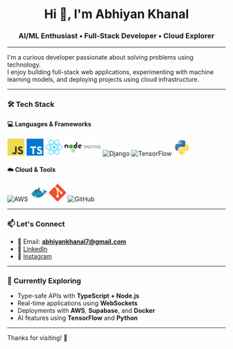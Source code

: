 <h1 align="center">Hi 👋, I'm Abhiyan Khanal</h1>
<h3 align="center">AI/ML Enthusiast • Full-Stack Developer • Cloud Explorer</h3>

---

I'm a curious developer passionate about solving problems using technology.  
I enjoy building full-stack web applications, experimenting with machine learning models, and deploying projects using cloud infrastructure.

---

### 🛠️ Tech Stack

#### 💻 Languages & Frameworks
<p align="left">
  <img src="https://raw.githubusercontent.com/devicons/devicon/master/icons/javascript/javascript-original.svg" alt="JavaScript" width="40" height="40"/>
  <img src="https://raw.githubusercontent.com/devicons/devicon/master/icons/typescript/typescript-original.svg" alt="TypeScript" width="40" height="40"/>
  <img src="https://raw.githubusercontent.com/devicons/devicon/master/icons/react/react-original.svg" alt="React" width="40" height="40"/>
  <img src="https://raw.githubusercontent.com/devicons/devicon/master/icons/nodejs/nodejs-original-wordmark.svg" alt="Node.js" width="40" height="40"/>
  <img src="https://raw.githubusercontent.com/devicons/devicon/master/icons/express/express-original-wordmark.svg" alt="Express" width="40" height="40"/>
  <img src="https://cdn.worldvectorlogo.com/logos/django.svg" alt="Django" width="40" height="40"/>
  <img src="https://www.vectorlogo.zone/logos/tensorflow/tensorflow-icon.svg" alt="TensorFlow" width="40" height="40"/>
  <img src="https://raw.githubusercontent.com/devicons/devicon/master/icons/python/python-original.svg" alt="Python" width="40" height="40"/>
</p>

#### ☁️ Cloud & Tools
<p align="left">
  <img src="https://www.vectorlogo.zone/logos/amazon_aws/amazon_aws-icon.svg" alt="AWS" width="40" height="40"/>
  <img src="https://raw.githubusercontent.com/devicons/devicon/master/icons/docker/docker-original.svg" alt="Docker" width="40" height="40"/>
  <img src="https://raw.githubusercontent.com/devicons/devicon/master/icons/git/git-original.svg" alt="Git" width="40" height="40"/>
  <img src="https://www.vectorlogo.zone/logos/github/github-icon.svg" alt="GitHub" width="40" height="40"/>
</p>

---

### 📫 Let's Connect

- 📧 Email: **abhiyankhanal7@gmail.com**  
- 💼 [LinkedIn](https://www.linkedin.com/in/abhiyan-khanal-4406b2248/)  
- 📸 [Instagram](https://www.instagram.com/abhiyankhanal/)

---

### 🧠 Currently Exploring

- Type-safe APIs with **TypeScript + Node.js**
- Real-time applications using **WebSockets**
- Deployments with **AWS**, **Supabase**, and **Docker**
- AI features using **TensorFlow** and **Python**

---

Thanks for visiting! 🚀
